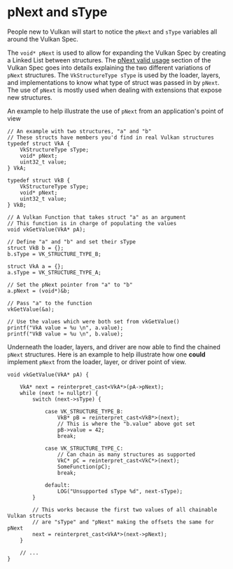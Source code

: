 # pNext and sType

People new to Vulkan will start to notice the `pNext` and `sType` variables all around the Vulkan Spec.

The `void* pNext` is used to allow for expanding the Vulkan Spec by creating a Linked List between structures. The [pNext valid usage](https://www.khronos.org/registry/vulkan/specs/1.2/html/vkspec.html#fundamentals-validusage-pNext) section of the Vulkan Spec goes into details explaining the two different variations of `pNext` structures. The `VkStructureType sType` is used by the loader, layers, and implementations to know what type of struct was passed in by `pNext`. The use of `pNext` is mostly used when dealing with extensions that expose new structures.

An example to help illustrate the use of `pNext` from an application's point of view

```
// An example with two structures, "a" and "b"
// These structs have members you'd find in real Vulkan structures
typedef struct VkA {
    VkStructureType sType;
    void* pNext;
    uint32_t value;
} VkA;

typedef struct VkB {
    VkStructureType sType;
    void* pNext;
    uint32_t value;
} VkB;

// A Vulkan Function that takes struct "a" as an argument
// This function is in charge of populating the values
void vkGetValue(VkA* pA);

// Define "a" and "b" and set their sType
struct VkB b = {};
b.sType = VK_STRUCTURE_TYPE_B;

struct VkA a = {};
a.sType = VK_STRUCTURE_TYPE_A;

// Set the pNext pointer from "a" to "b"
a.pNext = (void*)&b;

// Pass "a" to the function
vkGetValue(&a);

// Use the values which were both set from vkGetValue()
printf("VkA value = %u \n", a.value);
printf("VkB value = %u \n", b.value);
```

Underneath the loader, layers, and driver are now able to find the chained `pNext` structures. Here is an example to help illustrate how one **could** implement `pNext` from the loader, layer, or driver point of view.

```
void vkGetValue(VkA* pA) {

    VkA* next = reinterpret_cast<VkA*>(pA->pNext);
    while (next != nullptr) {
        switch (next->sType) {

            case VK_STRUCTURE_TYPE_B:
                VkB* pB = reinterpret_cast<VkB*>(next);
                // This is where the "b.value" above got set
                pB->value = 42;
                break;

            case VK_STRUCTURE_TYPE_C:
                // Can chain as many structures as supported
                VkC* pC = reinterpret_cast<VkC*>(next);
                SomeFunction(pC);
                break;

            default:
                LOG("Unsupported sType %d", next-sType);
        }

        // This works because the first two values of all chainable Vulkan structs
        // are "sType" and "pNext" making the offsets the same for pNext
        next = reinterpret_cast<VkA*>(next->pNext);
    }

    // ...
}
```
